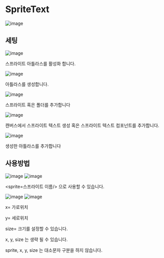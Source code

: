 # SpriteText

![image](https://user-images.githubusercontent.com/22467083/202491360-8c39378c-1519-4bb1-98c1-2e5876618b9f.png)

## 세팅

![image](https://user-images.githubusercontent.com/22467083/202491523-06509dfe-cd53-40a4-949f-94838e36f46a.png)

스프라이트 아틀라스를 활성화 합니다.

![image](https://user-images.githubusercontent.com/22467083/202492632-069a3f11-81ce-461f-8381-c950cf6662ec.png)

아틀라스를 생성합니다.

![image](https://user-images.githubusercontent.com/22467083/202492953-bb4783ec-3d6e-46cb-b58e-043847866cdf.png)

스프라이트 혹은 폴더를 추가합니다

![image](https://user-images.githubusercontent.com/22467083/202491861-2c059b4e-43b4-4a03-ac72-85d9b41ba0e4.png)

캔버스에서 스프라이트 텍스트 생성 혹은 스프라이트 텍스트 컴포넌트를 추가합니다.


![image](https://user-images.githubusercontent.com/22467083/202492830-bfb045c9-fe0e-4a9b-aec7-f5466215e325.png)


생성한 아틀라스를 추가합니다

## 사용방법

![image](https://user-images.githubusercontent.com/22467083/202493400-7dd1d560-9335-48ed-a09d-6500670cbdf1.png)
![image](https://user-images.githubusercontent.com/22467083/202493429-f78d93a6-b389-49ed-8bff-158c16badb10.png)


<sprite=스프라이트 이름/> 으로 사용할 수 있습니다.

![image](https://user-images.githubusercontent.com/22467083/202493978-92690c0a-fe2e-4e70-9c03-17040dae2fcb.png)
![image](https://user-images.githubusercontent.com/22467083/202493960-6e18db8d-d49f-428a-b2bf-dc3961bf3a8f.png)

x= 가로위치

y= 세로위치

size= 크기를 설정할 수 있습니다.

x, y, size 는 생략 될 수 있습니다.

sprite, x, y, size 는 대소문자 구분을 하지 않습니다.
